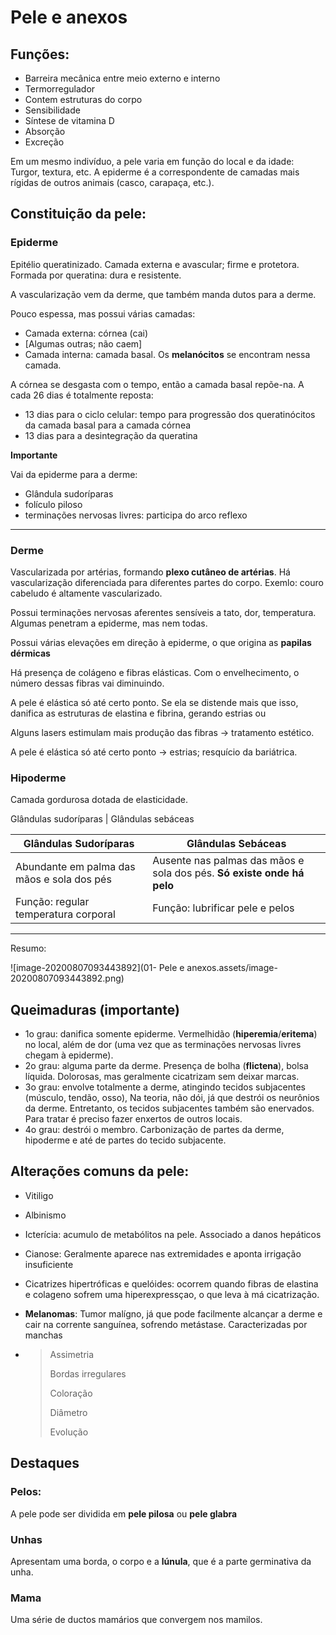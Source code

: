 # Pele e anexos

## Funções:

- Barreira mecânica entre meio externo e interno
- Termorregulador
- Contem estruturas do corpo
- Sensibilidade
- Síntese de vitamina D
- Absorção
- Excreção

Em um mesmo indivíduo, a pele varia em função do local e da idade: Turgor, textura, etc.
A epiderme é a correspondente de camadas mais rígidas de outros animais (casco, carapaça, etc.).


## Constituição da pele:

### Epiderme

Epitélio queratinizado. Camada externa e avascular; firme e protetora. Formada por queratina: dura e resistente.

A vascularização vem da derme, que também manda dutos para a derme.

Pouco espessa, mas possui várias camadas:

- Camada externa: córnea (cai)
- [Algumas outras; não caem]
- Camada interna: camada basal. Os **melanócitos** se encontram nessa camada.

A córnea se desgasta com o tempo, então a camada basal repõe-na. A cada 26 dias é totalmente reposta:

- 13 dias para o ciclo celular: tempo para progressão dos queratinócitos da camada basal para a camada córnea
- 13 dias para a desintegração da queratina

**Importante**

Vai da epiderme para a derme:

* Glândula sudoríparas
* folículo piloso
* terminações nervosas livres: participa do arco reflexo

-----



### Derme

Vascularizada por artérias, formando **plexo cutâneo de artérias**. Há vascularização diferenciada para diferentes partes do corpo. Exemlo: couro cabeludo é altamente vascularizado.

Possui terminações nervosas aferentes sensíveis a tato, dor, temperatura. Algumas penetram a epiderme, mas nem todas.

Possui várias elevações em direção à epiderme, o que origina as **papilas dérmicas**

Há presença de colágeno e fibras elásticas. Com o envelhecimento, o número dessas fibras vai diminuindo.

A pele é elástica só até certo ponto. Se ela se distende mais que isso, danifica as estruturas de elastina e fibrina, gerando estrias ou 

Alguns lasers estimulam mais produção das fibras -> tratamento estético.

A pele é elástica só até certo ponto -> estrias; resquício da bariátrica.

### Hipoderme

Camada gordurosa dotada de elasticidade.

Glândulas sudoríparas | Glândulas sebáceas

| Glândulas Sudoríparas                      | Glândulas Sebáceas                                           |
| ------------------------------------------ | ------------------------------------------------------------ |
| Abundante em palma das mãos e sola dos pés | Ausente nas palmas das mãos e sola dos pés. **Só existe onde há pelo** |
| Função: regular temperatura corporal       | Função: lubrificar pele e pelos                              |

----

Resumo:

![image-20200807093443892](01- Pele e anexos.assets/image-20200807093443892.png)

## Queimaduras (importante)

- 1o grau: danifica somente epiderme. Vermelhidão (**hiperemia**/**eritema**) no local, além de dor (uma vez que as terminações nervosas livres chegam à epiderme).
- 2o grau: alguma parte da derme. Presença de bolha (**flictena**), bolsa líquida. Dolorosas, mas geralmente cicatrizam sem deixar marcas.
- 3o grau: envolve totalmente a derme, atingindo tecidos subjacentes (músculo, tendão, osso), Na teoria, não dói, já que destrói os neurônios da derme. Entretanto, os tecidos subjacentes também são enervados. Para tratar é preciso fazer enxertos de outros locais.
- 4o grau: destrói o membro. Carbonização de partes da derme, hipoderme e até de partes do tecido subjacente.

## Alterações comuns da pele:

* Vitiligo

* Albinismo

* Icterícia: acumulo de metabólitos na pele. Associado a danos hepáticos

* Cianose: Geralmente aparece nas extremidades e aponta irrigação insuficiente 

* Cicatrizes hipertróficas e quelóides: ocorrem quando fibras de elastina e colageno sofrem uma hiperexpressçao, o que leva à má cicatrização.

* **Melanomas**: Tumor malígno, já que pode facilmente alcançar a derme e cair na corrente sanguínea, sofrendo metástase. Caracterizadas por manchas 

* > Assimetria
  >
  > Bordas irregulares
  >
  > Coloração 
  >
  > Diâmetro
  >
  > Evolução

## Destaques

### Pelos:

A pele pode ser dividida em **pele pilosa** ou **pele glabra**

### Unhas

Apresentam uma borda, o corpo e a **lúnula**, que é a parte germinativa da unha.

### Mama

Uma série de ductos mamários que convergem nos mamilos. 